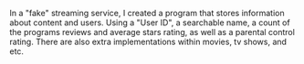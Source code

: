 In a "fake" streaming service, I created a program that stores information about content and users. Using a "User ID", a searchable name, a count of the programs reviews
and average stars rating, as well as a parental control rating. There are also extra implementations within movies, tv shows, and etc.
